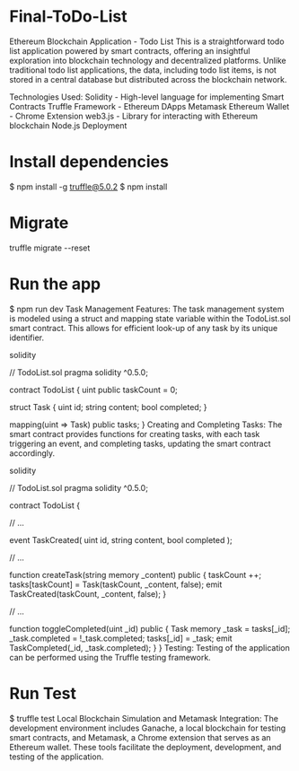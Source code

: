 # Final-ToDo-List

Ethereum Blockchain Application - Todo List
This is a straightforward todo list application powered by smart contracts, offering an insightful exploration into blockchain technology and decentralized platforms. Unlike traditional todo list applications, the data, including todo list items, is not stored in a central database but distributed across the blockchain network.

Technologies Used:
Solidity - High-level language for implementing Smart Contracts
Truffle Framework - Ethereum DApps
Metamask Ethereum Wallet - Chrome Extension
web3.js - Library for interacting with Ethereum blockchain
Node.js
Deployment

# Install dependencies 
$ npm install -g truffle@5.0.2
$ npm install

# Migrate 
truffle migrate --reset

# Run the app
$ npm run dev
Task Management Features:
The task management system is modeled using a struct and mapping state variable within the TodoList.sol smart contract. This allows for efficient look-up of any task by its unique identifier.

solidity

// TodoList.sol
pragma solidity ^0.5.0;

contract TodoList {
  uint public taskCount = 0;

  struct Task {
    uint id;
    string content;
    bool completed;
  }

  mapping(uint => Task) public tasks;
}
Creating and Completing Tasks:
The smart contract provides functions for creating tasks, with each task triggering an event, and completing tasks, updating the smart contract accordingly.

solidity

// TodoList.sol
pragma solidity ^0.5.0;

contract TodoList {

  // ...

  event TaskCreated(
    uint id,
    string content,
    bool completed
  );

  // ...

  function createTask(string memory _content) public {
    taskCount ++;
    tasks[taskCount] = Task(taskCount, _content, false);
    emit TaskCreated(taskCount, _content, false);
  }

  // ...

  function toggleCompleted(uint _id) public {
    Task memory _task = tasks[_id];
    _task.completed = !_task.completed;
    tasks[_id] = _task;
    emit TaskCompleted(_id, _task.completed);
  }
}
Testing:
Testing of the application can be performed using the Truffle testing framework.

# Run Test 
$ truffle test 
Local Blockchain Simulation and Metamask Integration:
The development environment includes Ganache, a local blockchain for testing smart contracts, and Metamask, a Chrome extension that serves as an Ethereum wallet. These tools facilitate the deployment, development, and testing of the application.
